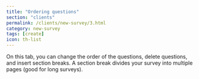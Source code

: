 ```yaml
---
title: "Ordering questions"
section: "clients"
permalink: /clients/new-survey/3.html
category: new-survey
tags: [create]
icon: th-list
---
```


On this tab, you can change the order of the questions, delete questions, and insert section breaks. A section break divides your survey into multiple pages (good for long surveys).
